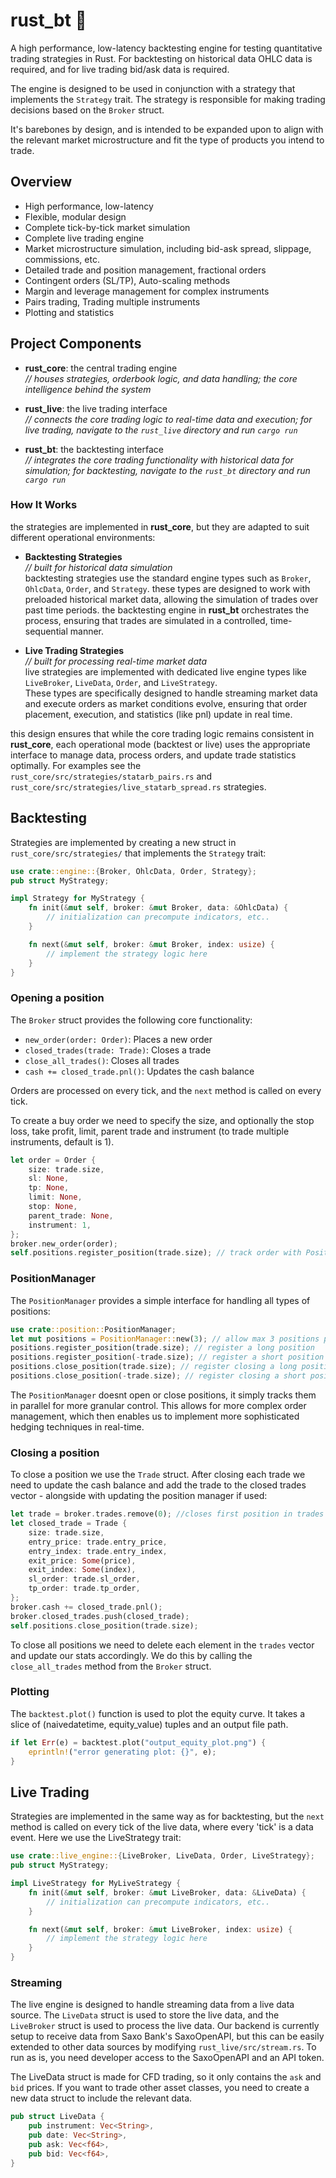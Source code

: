# rust_bt 🦀

A high performance, low-latency backtesting engine for testing quantitative trading strategies in Rust. For backtesting on historical data OHLC data is required, and for live trading bid/ask data is required.

The engine is designed to be used in conjunction with a strategy that implements the `Strategy` trait. The strategy is responsible for making trading decisions based on the `Broker` struct. 

It's barebones by design, and is intended to be expanded upon to align with the relevant market microstructure and fit the type of products you intend to trade.  

## Overview

- High performance, low-latency 
- Flexible, modular design
- Complete tick-by-tick market simulation
- Complete live trading engine 
- Market microstructure simulation, including bid-ask spread, slippage, commissions, etc.
- Detailed trade and position management, fractional orders
- Contingent orders (SL/TP), Auto-scaling methods
- Margin and leverage management for complex instruments
- Pairs trading, Trading multiple instruments
- Plotting and statistics

## Project Components

- **rust_core**: the central trading engine  
  *// houses strategies, orderbook logic, and data handling; the core intelligence behind the system*

- **rust_live**: the live trading interface  
  *// connects the core trading logic to real-time data and execution; for live trading, navigate to the `rust_live` directory and run `cargo run`*

- **rust_bt**: the backtesting interface  
  *// integrates the core trading functionality with historical data for simulation; for backtesting, navigate to the `rust_bt` directory and run `cargo run`*

### How It Works

the strategies are implemented in **rust_core**, but they are adapted to suit different operational environments:

- **Backtesting Strategies**  
  *// built for historical data simulation*  
  backtesting strategies use the standard engine types such as `Broker`, `OhlcData`, `Order`, and `Strategy`.
  these types are designed to work with preloaded historical market data, allowing the simulation of trades over past time periods. the backtesting engine in **rust_bt** orchestrates the process, ensuring that trades are simulated in a controlled, time-sequential manner.

- **Live Trading Strategies**  
  *// built for processing real-time market data*  
  live strategies are implemented with dedicated live engine types like `LiveBroker`, `LiveData`, `Order`, and `LiveStrategy`.  
  These types are specifically designed to handle streaming market data and execute orders as market conditions evolve, ensuring that order placement, execution, and statistics (like pnl) update in real time.

this design ensures that while the core trading logic remains consistent in **rust_core**, each operational mode (backtest or live) uses the appropriate interface to manage data, process orders, and update trade statistics optimally. For examples see the `rust_core/src/strategies/statarb_pairs.rs` and `rust_core/src/strategies/live_statarb_spread.rs` strategies.

## Backtesting 

Strategies are implemented by creating a new struct in `rust_core/src/strategies/` that implements the `Strategy` trait:

```rust
use crate::engine::{Broker, OhlcData, Order, Strategy};
pub struct MyStrategy;

impl Strategy for MyStrategy {
    fn init(&mut self, broker: &mut Broker, data: &OhlcData) {
        // initialization can precompute indicators, etc..
    }

    fn next(&mut self, broker: &mut Broker, index: usize) {
        // implement the strategy logic here
    }
}
```

### Opening a position
The `Broker` struct provides the following core functionality:

- `new_order(order: Order)`: Places a new order
- `closed_trades(trade: Trade)`: Closes a trade
- `close_all_trades()`: Closes all trades
- `cash += closed_trade.pnl()`: Updates the cash balance

Orders are processed on every tick, and the `next` method is called on every tick.

To create a buy order we need to specify the size, and optionally the stop loss, take profit, limit, parent trade and instrument (to trade multiple instruments, default is 1).

```rust
let order = Order {
    size: trade.size,
    sl: None,
    tp: None,
    limit: None,
    stop: None,
    parent_trade: None,
    instrument: 1,
};
broker.new_order(order);
self.positions.register_position(trade.size); // track order with PositionManager (optional)
```
### PositionManager
The `PositionManager` provides a simple interface for handling all types of positions:

```rust
use crate::position::PositionManager;
let mut positions = PositionManager::new(3); // allow max 3 positions per side (Long and Short)
positions.register_position(trade.size); // register a long position
positions.register_position(-trade.size); // register a short position
positions.close_position(trade.size); // register closing a long position
positions.close_position(-trade.size); // register closing a short position
```
The `PositionManager` doesnt open or close positions, it simply tracks them in parallel for more granular control. This allows for more complex order management, which then enables us to implement more sophisticated hedging techniques in real-time. 

### Closing a position
To close a position we use the `Trade` struct. After closing each trade we need to update the cash balance and add the trade to the closed trades vector - alongside with updating the position manager if used:

```rust
let trade = broker.trades.remove(0); //closes first position in trades vector
let closed_trade = Trade {
    size: trade.size,
    entry_price: trade.entry_price,
    entry_index: trade.entry_index,
    exit_price: Some(price),
    exit_index: Some(index),
    sl_order: trade.sl_order,
    tp_order: trade.tp_order,
};
broker.cash += closed_trade.pnl();
broker.closed_trades.push(closed_trade);
self.positions.close_position(trade.size);
```

To close all positions we need to delete each element in the `trades` vector and update our stats accordingly. We do this by calling the `close_all_trades` method from the `Broker` struct.

### Plotting

The `backtest.plot()` function is used to plot the equity curve. It takes a slice of (naivedatetime, equity_value) tuples and an output file path.

```rust
if let Err(e) = backtest.plot("output_equity_plot.png") {
    eprintln!("error generating plot: {}", e);
}
```

## Live Trading 

Strategies are implemented in the same way as for backtesting, but the `next` method is called on every tick of the live data, where every 'tick' is a data event. Here we use the LiveStrategy trait:

```rust
use crate::live_engine::{LiveBroker, LiveData, Order, LiveStrategy};
pub struct MyStrategy;

impl LiveStrategy for MyLiveStrategy {
    fn init(&mut self, broker: &mut LiveBroker, data: &LiveData) {
        // initialization can precompute indicators, etc..
    }

    fn next(&mut self, broker: &mut LiveBroker, index: usize) {
        // implement the strategy logic here
    }
}
```

### Streaming

The live engine is designed to handle streaming data from a live data source. The `LiveData` struct is used to store the live data, and the `LiveBroker` struct is used to process the live data. Our backend is currently setup to receive data from Saxo Bank's SaxoOpenAPI, but this can be easily extended to other data sources by modifying `rust_live/src/stream.rs`. To run as is, you need developer access to the SaxoOpenAPI and an API token. 

The LiveData struct is made for CFD trading, so it only contains the `ask` and `bid` prices. If you want to trade other asset classes, you need to create a new data struct to include the relevant data.

```rust
pub struct LiveData {
    pub instrument: Vec<String>,
    pub date: Vec<String>,
    pub ask: Vec<f64>,
    pub bid: Vec<f64>,
}
```






